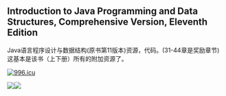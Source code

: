 ## Introduction to Java Programming and Data Structures, Comprehensive Version, Eleventh Edition
Java语言程序设计与数据结构(原书第11版本)资源，代码。(31-44章是奖励章节) 
这基本是该书（上下册）所有的附加资源了。

<a href="https://996.icu"><img src="https://img.shields.io/badge/link-996.icu-red.svg" alt="996.icu"></a>  

![](https://i.imgur.com/l3cYbe9.png)![](https://i.imgur.com/BHpJhvx.png)



